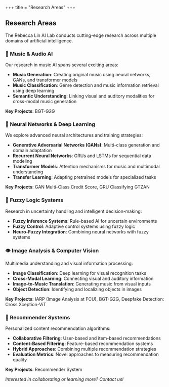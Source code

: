 +++
title = "Research Areas"
+++

## Research Areas

The Rebecca Lin AI Lab conducts cutting-edge research across multiple domains of artificial intelligence.

### 🎵 Music & Audio AI

Our research in music AI spans several exciting areas:

- **Music Generation**: Creating original music using neural networks, GANs, and transformer models
- **Music Classification**: Genre detection and music information retrieval using deep learning
- **Semantic Understanding**: Linking visual and auditory modalities for cross-modal music generation

**Key Projects**: BGT-G2G

### 🧠 Neural Networks & Deep Learning

We explore advanced neural architectures and training strategies:

- **Generative Adversarial Networks (GANs)**: Multi-class generation and domain adaptation
- **Recurrent Neural Networks**: GRUs and LSTMs for sequential data modeling
- **Transformer Models**: Attention mechanisms for music and multimodal understanding
- **Transfer Learning**: Adapting pretrained models for specialized tasks

**Key Projects**: GAN Multi-Class Credit Score, GRU Classifying GTZAN

### 🎯 Fuzzy Logic Systems

Research in uncertainty handling and intelligent decision-making:

- **Fuzzy Inference Systems**: Rule-based AI for uncertain environments
- **Fuzzy Control**: Adaptive control systems using fuzzy logic
- **Neuro-Fuzzy Integration**: Combining neural networks with fuzzy systems

### 👁️ Image Analysis & Computer Vision

Multimedia understanding and visual information processing:

- **Image Classification**: Deep learning for visual recognition tasks
- **Cross-Modal Learning**: Connecting visual and auditory information
- **Image-to-Music Translation**: Generating music from visual inputs
- **Object Detection**: Identifying and localizing objects in images

**Key Projects**: IARP (Image Analysis at FCU), BGT-G2G, Deepfake Detection: Cross Xception-ViT

### 🤖 Recommender Systems

Personalized content recommendation algorithms:

- **Collaborative Filtering**: User-based and item-based recommendations
- **Content-Based Filtering**: Feature-based recommendation systems
- **Hybrid Approaches**: Combining multiple recommendation strategies
- **Evaluation Metrics**: Novel approaches to measuring recommendation quality

**Key Projects**: Recommender System


*Interested in collaborating or learning more? Contact us!*

